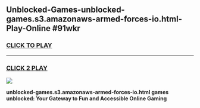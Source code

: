 
## Unblocked-Games-unblocked-games.s3.amazonaws-armed-forces-io.html-Play-Online #91wkr
<h3>
<a href="https://news.freeplayer.one?title=unblocked-games.s3.amazonaws-armed-forces-io.html&ref=3">CLICK TO PLAY</a></h3>
<hr>

<h3>
<a href="https://news.freeplayer.one?title=unblocked-games.s3.amazonaws-armed-forces-io.html&ref=3">CLICK 2 PLAY</a>
  
</h3>

<a href="https://news.freeplayer.one?title=unblocked-games.s3.amazonaws-armed-forces-io.html&ref=3"><img src="https://clearcache.store/games.png"></a>


**unblocked-games.s3.amazonaws-armed-forces-io.html games unblocked: Your Gateway to Fun and Accessible Online Gaming**
